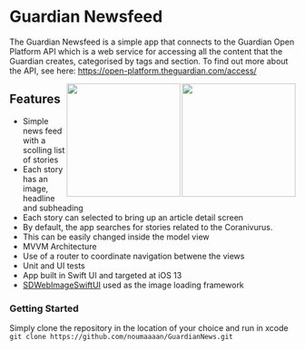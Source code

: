 # Guardian Newsfeed
The Guardian Newsfeed is a simple app that connects to the Guardian Open Platform API which is a web service for accessing all the content that the Guardian creates, categorised by tags and section. To find out more about the API, see here: https://open-platform.theguardian.com/access/

<img align="right" src="https://www.noumanmehmood.com/img/newsfeed1.png" alt="" width="200"/>
<img align="right" src="https://www.noumanmehmood.com/img/newsfeed2.png" alt="" width="200"/>

## Features
- Simple news feed with a scolling list of stories
- Each story has an image, headline and subheading
- Each story can selected to bring up an article detail screen
- By default, the app searches for stories related to the Coranivurus.
- This can be easily changed inside the model view
- MVVM Architecture
- Use of a router to coordinate navigation betwene the views
- Unit and UI tests
- App built in Swift UI and targeted at iOS 13
- [SDWebImageSwiftUI](https://github.com/SDWebImage/SDWebImageSwiftUI) used as the image loading framework

### Getting Started
Simply clone the repository in the location of your choice and run in xcode 
``git clone https://github.com/noumaaaan/GuardianNews.git
``
